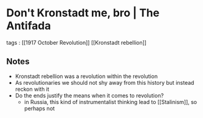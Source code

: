 # Don't Kronstadt me, bro | The Antifada

tags
: [[1917 October Revolution]] [[Kronstadt rebellion]]


## Notes

-   Kronstadt rebellion was a revolution within the revolution
-   As revolutionaries we should not shy away from this history but instead reckon with it
-   Do the ends justify the means when it comes to revolution?
    -   in Russia, this kind of instrumentalist thinking lead to [[Stalinism]], so perhaps not
